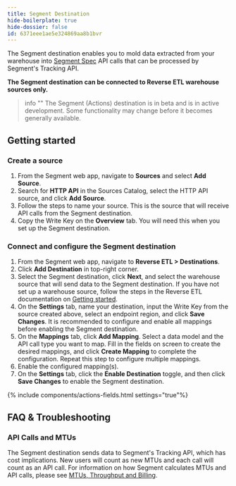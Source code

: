 ```yaml
---
title: Segment Destination
hide-boilerplate: true
hide-dossier: false
id: 6371eee1ae5e324869aa8b1bvr
---
```


The Segment destination enables you to mold data extracted from your warehouse into [Segment Spec](/docs/connections/spec/) API calls that can be processed by Segment's Tracking API.

**The Segment destination can be connected to Reverse ETL warehouse sources only.**

> info ""
> The Segment (Actions) destination is in beta and is in active development. Some functionality may change before it becomes generally available.

## Getting started

### Create a source
1. From the Segment web app, navigate to **Sources** and select **Add Source**.
2. Search for **HTTP API** in the Sources Catalog, select the HTTP API source, and click **Add Source**.
3. Follow the steps to name your source. This is the source that will receive API calls from the Segment destination.
4. Copy the Write Key on the **Overview** tab. You will need this when you set up the Segment destination.

### Connect and configure the Segment destination
1. From the Segment web app, navigate to **Reverse ETL > Destinations**.
2. Click **Add Destination** in top-right corner.
3. Select the Segment destination, click **Next**, and select the warehouse source that will send data to the Segment destination. If you have not set up a warehouse source, follow the steps in the Reverse ETL documentation on [Getting started](/docs/reverse-etl/#getting-started).
4. On the **Settings** tab, name your destination, input the Write Key from the source created above, select an endpoint region, and click **Save Changes**. It is recommended to configure and enable all mappings before enabling the Segment destination.
5. On the **Mappings** tab, click **Add Mapping**. Select a data model and the API call type you want to map. Fill in the fields on screen to create the desired mappings, and click **Create Mapping** to complete the configuration. Repeat this step to configure multiple mappings. 
6. Enable the configured mapping(s).
7. On the **Settings** tab, click the **Enable Destination** toggle, and then click **Save Changes** to enable the Segment destination.

{% include components/actions-fields.html settings="true"%}

## FAQ & Troubleshooting

### API Calls and MTUs
The Segment destination sends data to Segment's Tracking API, which has cost implications. New users will count as new MTUs and each call will count as an API call. For information on how Segment calculates MTUs and API calls, please see [MTUs, Throughput and Billing](/docs/guides/usage-and-billing/mtus-and-throughput/).
